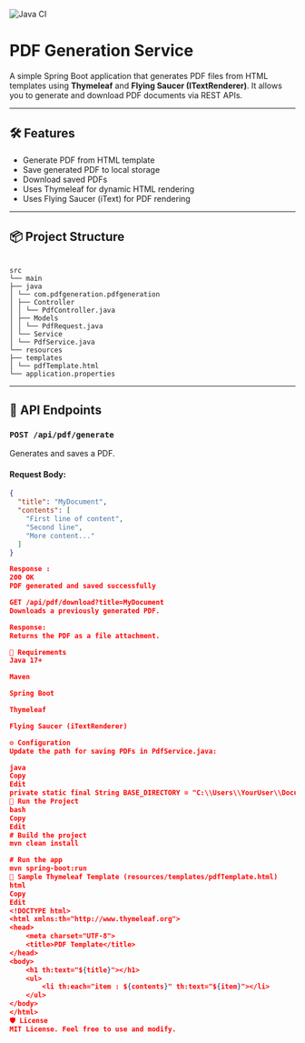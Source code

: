![Java CI](https://github.com/<your-username>/<your-repo>/actions/workflows/ci.yml/badge.svg)
# PDF Generation Service

A simple Spring Boot application that generates PDF files from HTML templates using **Thymeleaf** and **Flying Saucer (ITextRenderer)**. It allows you to generate and download PDF documents via REST APIs.

---

## 🛠 Features

- Generate PDF from HTML template
- Save generated PDF to local storage
- Download saved PDFs
- Uses Thymeleaf for dynamic HTML rendering
- Uses Flying Saucer (iText) for PDF rendering

---

## 📦 Project Structure
```

src
└── main
├── java
│ └── com.pdfgeneration.pdfgeneration
│ ├── Controller
│ │ └── PdfController.java
│ ├── Models
│ │ └── PdfRequest.java
│ └── Service
│ └── PdfService.java
└── resources
├── templates
│ └── pdfTemplate.html
└── application.properties
```

---

## 📄 API Endpoints

### `POST /api/pdf/generate`

Generates and saves a PDF.

#### Request Body:
```json
{
  "title": "MyDocument",
  "contents": [
    "First line of content",
    "Second line",
    "More content..."
  ]
}

Response :
200 OK
PDF generated and saved successfully

GET /api/pdf/download?title=MyDocument
Downloads a previously generated PDF.

Response:
Returns the PDF as a file attachment.

🧰 Requirements
Java 17+

Maven

Spring Boot

Thymeleaf

Flying Saucer (iTextRenderer)

⚙️ Configuration
Update the path for saving PDFs in PdfService.java:

java
Copy
Edit
private static final String BASE_DIRECTORY = "C:\\Users\\YourUser\\Documents\\PDFGeneration";
🧪 Run the Project
bash
Copy
Edit
# Build the project
mvn clean install

# Run the app
mvn spring-boot:run
📑 Sample Thymeleaf Template (resources/templates/pdfTemplate.html)
html
Copy
Edit
<!DOCTYPE html>
<html xmlns:th="http://www.thymeleaf.org">
<head>
    <meta charset="UTF-8">
    <title>PDF Template</title>
</head>
<body>
    <h1 th:text="${title}"></h1>
    <ul>
        <li th:each="item : ${contents}" th:text="${item}"></li>
    </ul>
</body>
</html>
🛡 License
MIT License. Feel free to use and modify.




